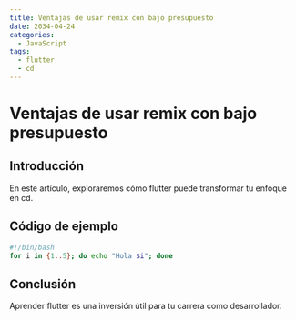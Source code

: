 ```yaml
---
title: Ventajas de usar remix con bajo presupuesto
date: 2034-04-24
categories:
  - JavaScript
tags:
  - flutter
  - cd
---
```


# Ventajas de usar remix con bajo presupuesto

## Introducción

En este artículo, exploraremos cómo flutter puede transformar tu enfoque en cd.

## Código de ejemplo

```bash
#!/bin/bash
for i in {1..5}; do echo "Hola $i"; done
```

## Conclusión

Aprender flutter es una inversión útil para tu carrera como desarrollador.